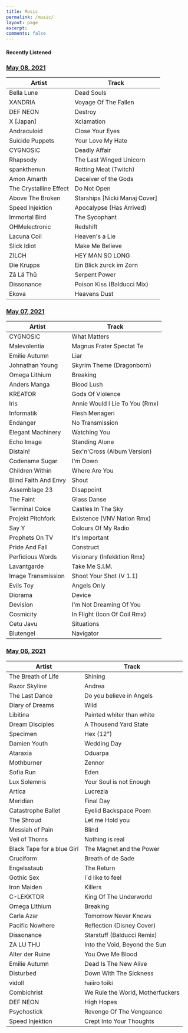 ```yaml
---
title: Music
permalink: /music/
layout: page
excerpt: 
comments: false
---
```


#### Recently Listened
### [May 08, 2021](#may-08-2021)

| Artist | Track |
|--------|-------|
Bella Lune | Dead Souls
XANDRIA | Voyage Of The Fallen
DEF NEON | Destroy
X [Japan] | Xclamation
Andraculoid | Close Your Eyes
Suicide Puppets | Your Love My Hate
CYGNOSIC | Deadly Affair
Rhapsody | The Last Winged Unicorn
spankthenun | Rotting Meat (Twitch)
Amon Amarth | Deceiver of the Gods
The Crystalline Effect | Do Not Open
Above The Broken | Starships [Nicki Manaj Cover]
Speed Injektion | Apocalypse (Has Arrived)
Immortal Bird | The Sycophant
OHMelectronic | Redshift
Lacuna Coil | Heaven's a Lie
Slick Idiot | Make Me Believe
ZILCH | HEY MAN SO LONG
Die Krupps | Ein Blick zurck im Zorn
Zā Lä Thü | Serpent Power
Dissonance | Poison Kiss (Balducci Mix)
Ekova | Heavens Dust

### [May 07, 2021](#may-07-2021)

| Artist | Track |
|--------|-------|
CYGNOSIC | What Matters
Malevolentia | Magnus Frater Spectat Te
Emilie Autumn | Liar
Johnathan Young | Skyrim Theme (Dragonborn)
Omega Lithium | Breaking
Anders Manga | Blood Lush
KREATOR | Gods Of Violence
Iris | Annie Would I Lie To You (Rmx)
Informatik | Flesh Menageri
Endanger | No Transmission
Elegant Machinery | Watching You
Echo Image | Standing Alone
Distain! | Sex'n'Cross (Album Version)
Codename Sugar | I'm Down
Children Within | Where Are You
Blind Faith And Envy | Shout
Assemblage 23 | Disappoint
The Faint | Glass Danse
Terminal Coice | Castles In The Sky
Projekt Pitchfork | Existence (VNV Nation Rmx)
Say Y | Colours Of My Radio
Prophets On TV | It's Important
Pride And Fall | Construct
Perfidious Words | Visionary (Infekktion Rmx)
Lavantgarde | Take Me S.I.M.
Image Transmission | Shoot Your Shot (V 1.1)
Evils Toy | Angels Only
Diorama | Device
Devision | I'm Not Dreaming Of You
Cosmicity | In Flight (Icon Of Coil Rmx)
Cetu Javu | Situations
Blutengel | Navigator

### [May 06, 2021](#may-06-2021)

| Artist | Track |
|--------|-------|
The Breath of Life | Shining
Razor Skyline | Andrea
The Last Dance | Do you believe in Angels
Diary of Dreams | Wild
Libitina | Painted whiter than white
Dream Disciples | A Thousend Yard State
Specimen | Hex (12")
Damien Youth | Wedding Day
Ataraxia | Oduarpa
Mothburner | Zennor
Sofia Run | Eden
Lux Solemnis | Your Soul is not Enough
Artica | Lucrezia
Meridian | Final Day
Catastrophe Ballet | Eyelid Backspace Poem
The Shroud | Let me Hold you
Messiah of Pain | Blind
Veil of Thorns | Nothing is real
Black Tape for a blue Girl | The Magnet and the Power
Cruciform | Breath of de Sade
Engelsstaub | The Return
Gothic Sex | I´d like to feel
Iron Maiden | Killers
C-LEKKTOR | King Of The Underworld
Omega LIthium | Breaking
Carla Azar | Tomorrow Never Knows
Pacific Nowhere | Reflection (Disney Cover)
Dissonance | Starstuff (Balducci Remix)
ZA LU THU | Into the Void, Beyond the Sun 
Alter der Ruine | You Owe Me Blood
Emilie Autumn | Dead Is The New Alive 
Disturbed | Down With The Sickness 
vidoll | haiiro toiki 
Combichrist | We Rule the World, Motherfuckers 
DEF NEON | High Hopes
Psychostick | Revenge Of The Vengeance
Speed Injektion | Crept Into Your Thoughts 
